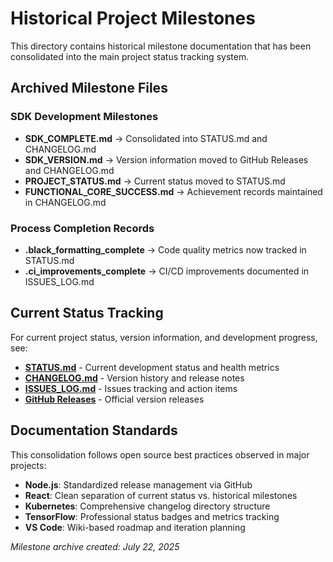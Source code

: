 # Historical Project Milestones

This directory contains historical milestone documentation that has been consolidated into the main project status tracking system.

## Archived Milestone Files

### SDK Development Milestones
- **SDK_COMPLETE.md** → Consolidated into STATUS.md and CHANGELOG.md
- **SDK_VERSION.md** → Version information moved to GitHub Releases and CHANGELOG.md  
- **PROJECT_STATUS.md** → Current status moved to STATUS.md
- **FUNCTIONAL_CORE_SUCCESS.md** → Achievement records maintained in CHANGELOG.md

### Process Completion Records
- **.black_formatting_complete** → Code quality metrics now tracked in STATUS.md
- **.ci_improvements_complete** → CI/CD improvements documented in ISSUES_LOG.md

## Current Status Tracking

For current project status, version information, and development progress, see:

- **[STATUS.md](../../STATUS.md)** - Current development status and health metrics
- **[CHANGELOG.md](../../CHANGELOG.md)** - Version history and release notes  
- **[ISSUES_LOG.md](../../ISSUES_LOG.md)** - Issues tracking and action items
- **[GitHub Releases](https://github.com/constellation-overwatch/constellation-overwatch/releases)** - Official version releases

## Documentation Standards

This consolidation follows open source best practices observed in major projects:
- **Node.js**: Standardized release management via GitHub
- **React**: Clean separation of current status vs. historical milestones
- **Kubernetes**: Comprehensive changelog directory structure
- **TensorFlow**: Professional status badges and metrics tracking
- **VS Code**: Wiki-based roadmap and iteration planning

*Milestone archive created: July 22, 2025*
